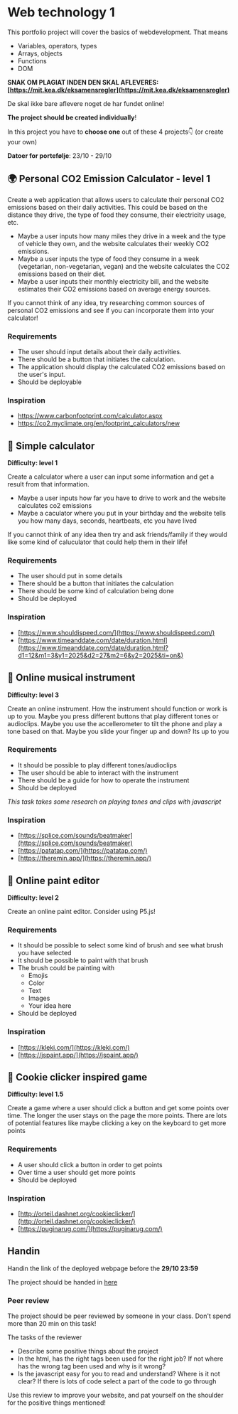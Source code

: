 # Web technology 1

This portfolio project will cover the basics of webdevelopment. That means

- Variables, operators, types
- Arrays, objects
- Functions
- DOM



**SNAK OM PLAGIAT INDEN DEN SKAL AFLEVERES: [https://mit.kea.dk/eksamensregler](https://mit.kea.dk/eksamensregler)**

De skal ikke bare aflevere noget de har fundet online!



**The project should be created individually**! 

In this project you have to **choose one** out of these 4 projects👇 (or create your own)

**Datoer for portefølje**: 23/10 - 29/10



## 🌍 Personal CO2 Emission Calculator - level 1

Create a web application that allows users to calculate their personal CO2 emissions based on their daily activities. This could be based on the distance they drive, the type of food they consume, their electricity usage, etc.

- Maybe a user inputs how many miles they drive in a week and the type of vehicle they own, and the website calculates their weekly CO2 emissions.
- Maybe a user inputs the type of food they consume in a week (vegetarian, non-vegetarian, vegan) and the website calculates the CO2 emissions based on their diet.
- Maybe a user inputs their monthly electricity bill, and the website estimates their CO2 emissions based on average energy sources.

If you cannot think of any idea, try researching common sources of personal CO2 emissions and see if you can incorporate them into your calculator!



### Requirements

- The user should input details about their daily activities.
- There should be a button that initiates the calculation.
- The application should display the calculated CO2 emissions based on the user's input.
- Should be deployable



### Inspiration

- https://www.carbonfootprint.com/calculator.aspx
- https://co2.myclimate.org/en/footprint_calculators/new



## 🧮 Simple calculator

**Difficulty: level 1**

Create a calculator where a user can input some information and get a result from that information. 

- Maybe a user inputs how far you have to drive to work and the website calculates co2 emissions
- Maybe a caculator where you put in your birthday and the website tells you how many days, seconds, heartbeats, etc you have lived

If you cannot think of any idea then try and ask friends/family if they would like some kind of caluculator that could help them in their life!



### Requirements

- The user should put in some details
- There should be a button that initiates the calculation
- There should be some kind of calculation being done
- Should be deployed



### Inspiration

- [https://www.shouldispeed.com/](https://www.shouldispeed.com/)
- [https://www.timeanddate.com/date/duration.html](https://www.timeanddate.com/date/duration.html?d1=12&m1=3&y1=2025&d2=27&m2=6&y2=2025&ti=on&)



## 🎸 Online musical instrument

**Difficulty: level 3**

Create an online instrument. How the instrument should function or work is up to you. Maybe you press different buttons that play different tones or audioclips. Maybe you use the accellerometer to tilt the phone and play a tone based on that. Maybe you slide your finger up and down? Its up to you



### Requirements

- It should be possible to play different tones/audioclips
- The user should be able to interact with the instrument
- There should be a guide for how to operate the instrument
- Should be deployed



*This task takes some research on playing tones and clips with javascript*



### Inspiration

- [https://splice.com/sounds/beatmaker](https://splice.com/sounds/beatmaker)
- [https://patatap.com/](https://patatap.com/)
- [https://theremin.app/](https://theremin.app/)



## 🎨 Online paint editor

**Difficulty: level 2**

Create an online paint editor. Consider using P5.js!



### Requirements

- It should be possible to select some kind of brush and see what brush you have selected
- It should be possible to paint with that brush
- The brush could be painting with
  - Emojis
  - Color
  - Text
  - Images
  - Your idea here
- Should be deployed



### Inspiration

- [https://kleki.com/](https://kleki.com/)
- [https://jspaint.app/](https://jspaint.app/)



## 🍪 Cookie clicker inspired game

**Difficulty: level 1.5**

Create a game where a user should click a button and get some points over time. The longer the user stays on the page the more points. There are lots of potential features like maybe clicking a key on the keyboard to get more points



### Requirements

- A user should click a button in order to get points
- Over time a user should get more points
- Should be deployed



### Inspiration

- [http://orteil.dashnet.org/cookieclicker/](http://orteil.dashnet.org/cookieclicker/)
- [https://puginarug.com/](https://puginarug.com/)



## Handin

Handin the link of the deployed webpage before the **29/10 23:59**

The project should be handed in [here](https://kea-fronter.itslearning.com/LearningToolElement/ViewLearningToolElement.aspx?LearningToolElementId=1190087)



### Peer review

The project should be peer reviewed by someone in your class. Don't spend more than 20 min on this task!



The tasks of the reviewer

- Describe some positive things about the project
- In the html, has the right tags been used for the right job? If not where has the wrong tag been used and why is it wrong?
- Is the javascript easy for you to read and understand? Where is it not clear? If there is lots of code select a part of the code to go through



Use this review to improve your website, and pat yourself on the shoulder for the positive things mentioned!
